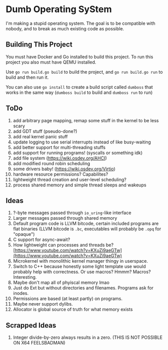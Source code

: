 # Dumb Operating SyStem
I'm making a stupid operating system. The goal is to be compatible with nobody,
and to break as much existing code as possible.

## Building This Project
You must have Docker and Go installed to build this project. To run this project
you also must have QEMU installed.

Use `go run build.go build` to build the project, and `go run build.go run` to
build and then run it.

You can also use `go install` to create a build script called `dumboss` that works
in the same way (`dumboss build` to build and `dumboss run` to run)

## ToDo
1. add arbitrary page mapping, remap some stuff in the kernel to be less scary
2. add GDT stuff (pseudo-done?)
3. add real kernel panic stuff
4. update logging to use serial interrupts instead of like busy-waiting
5. add better support for multi-threading stuffs
6. add support for running programs! (syscalls or something idk)
7. add file system (https://wiki.osdev.org/AHCI)
8. add modified round robin scheduling
9. some drivers baby! (https://wiki.osdev.org/Virtio)
0. hardware resource permissions? Capabilites?
1. lightweight thread creation and user-level scheduling?
2. process shared memory and simple thread sleeps and wakeups

## Ideas
1. ?-byte messages passed through `io_uring`-like interface
2. Larger messages passed through shared memory
3. Default program code is LLVM bitcode, certain included programs are flat binaries
   (LLVM bitcode is `.bc`, executables will probably be `.opq` for "opaque")
4. C support for async-await?
5. How lightweight can processes and threads be?
   [https://www.youtube.com/watch?v=KXuZi9aeGTw](https://www.youtube.com/watch?v=KXuZi9aeGTw)
6. Microkernel with monolithic kernel manager thingy in userspace.
7. Switch to C++ because honestly some light template use would probably help
   with correctness. Or use macros? Hmmm? Macros? Interesting.
8. Maybe don't map all of phyiscal memory lmao
9. Just do Ext but without directories and filenames. Programs ask for inodes.
10. Permissions are based (at least partly) on programs.
11. Maybe never support dylibs.
12. Allocator is global source of truth for what memory exists

## Scrapped Ideas
1. Integer divide-by-zero always results in a zero. (THIS IS NOT POSSIBLE ON X64 FEELSBADMAN)

